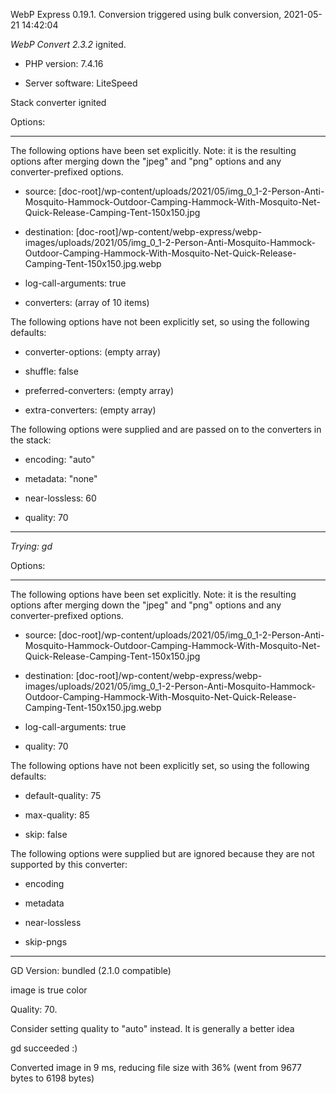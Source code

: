 WebP Express 0.19.1. Conversion triggered using bulk conversion, 2021-05-21 14:42:04

*WebP Convert 2.3.2*  ignited.
- PHP version: 7.4.16
- Server software: LiteSpeed

Stack converter ignited

Options:
------------
The following options have been set explicitly. Note: it is the resulting options after merging down the "jpeg" and "png" options and any converter-prefixed options.
- source: [doc-root]/wp-content/uploads/2021/05/img_0_1-2-Person-Anti-Mosquito-Hammock-Outdoor-Camping-Hammock-With-Mosquito-Net-Quick-Release-Camping-Tent-150x150.jpg
- destination: [doc-root]/wp-content/webp-express/webp-images/uploads/2021/05/img_0_1-2-Person-Anti-Mosquito-Hammock-Outdoor-Camping-Hammock-With-Mosquito-Net-Quick-Release-Camping-Tent-150x150.jpg.webp
- log-call-arguments: true
- converters: (array of 10 items)

The following options have not been explicitly set, so using the following defaults:
- converter-options: (empty array)
- shuffle: false
- preferred-converters: (empty array)
- extra-converters: (empty array)

The following options were supplied and are passed on to the converters in the stack:
- encoding: "auto"
- metadata: "none"
- near-lossless: 60
- quality: 70
------------


*Trying: gd* 

Options:
------------
The following options have been set explicitly. Note: it is the resulting options after merging down the "jpeg" and "png" options and any converter-prefixed options.
- source: [doc-root]/wp-content/uploads/2021/05/img_0_1-2-Person-Anti-Mosquito-Hammock-Outdoor-Camping-Hammock-With-Mosquito-Net-Quick-Release-Camping-Tent-150x150.jpg
- destination: [doc-root]/wp-content/webp-express/webp-images/uploads/2021/05/img_0_1-2-Person-Anti-Mosquito-Hammock-Outdoor-Camping-Hammock-With-Mosquito-Net-Quick-Release-Camping-Tent-150x150.jpg.webp
- log-call-arguments: true
- quality: 70

The following options have not been explicitly set, so using the following defaults:
- default-quality: 75
- max-quality: 85
- skip: false

The following options were supplied but are ignored because they are not supported by this converter:
- encoding
- metadata
- near-lossless
- skip-pngs
------------

GD Version: bundled (2.1.0 compatible)
image is true color
Quality: 70. 
Consider setting quality to "auto" instead. It is generally a better idea
gd succeeded :)

Converted image in 9 ms, reducing file size with 36% (went from 9677 bytes to 6198 bytes)
